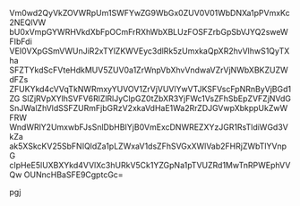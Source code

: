 Vm0wd2QyVkZOVWRpUm1SWFYwZG9WbGx0ZUV0V01WbDNXa1pPVmxKc2NEQlVW
bU0xVmpGYWRHVkdXbFpOCmFrRXhWbXBLUzFOSFZrbGpSbVJYQ2sweWFIbFdi
VEI0VXpGSmVWUnJiR2xTYlZKWVEyc3dlRk5zUmxkaQpXR2hvVlhwS1QyTXha
SFZTYkdScFVteHdkMUV5ZUV0a1ZrWnpVbXhvVndwaVZrVjNWbXBKZUZWdFZs
ZFUKYkd4cVVqTkNWRmxyYUVOV1ZrVjVUVlYwVTJKSFVscFpNRnByVjBGd1ZG
SlZjRVpXYlhSVFV6RlZlRlJyClpGZ0tZbXR3YjFWc1VsZFhSbEpZVFZjNVdG
SnJWalZhVldSSFZURmFjbGRzV2xkaVdHaE1Wa2RrZDJGVwpXbkppUkZwWFRW
WndWRlY2UmxwbFJsSnlDbHBIYjB0VmExcDNWREZXYzJGR1RsTldiWGd3VkZa
ak5XSkcKV25SbFNIQldZa1pLZWxaV1dsZFhSVGxXWlVab2FHRjZWbTlYVnpG
clpHeE5lUXBXYkd4VVlXc3hURkV5Ck1YZGpNa1pTVUZRd1MwTnRPWEphVVQw
OUNncHBaSFE9CgptcGc=

pgj